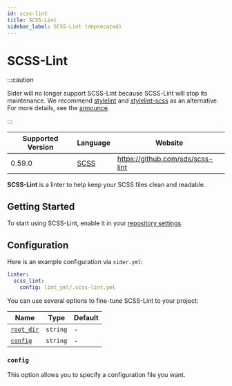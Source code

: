 ```yaml
---
id: scss-lint
title: SCSS-Lint
sidebar_label: SCSS-Lint (deprecated)
---
```


# SCSS-Lint

:::caution

Sider will no longer support SCSS-Lint because SCSS-Lint will stop its maintenance. We recommend [stylelint](https://stylelint.io) and [stylelint-scss](https://github.com/kristerkari/stylelint-scss) as an alternative.
For more details, see the [announce](https://github.com/sds/scss-lint#notice-consider-other-tools-before-adopting-scss-lint).

:::

| Supported Version | Language                      | Website                          |
| ----------------- | ----------------------------- | -------------------------------- |
| 0.59.0            | [SCSS](https://sass-lang.com) | https://github.com/sds/scss-lint |

**SCSS-Lint** is a linter to help keep your SCSS files clean and readable.

## Getting Started

To start using SCSS-Lint, enable it in your [repository settings](../../getting-started/repository-settings.md).

## Configuration

Here is an example configuration via `sider.yml`:

```yaml
linter:
  scss_lint:
    config: lint_yml/.scss-lint.yml
```

You can use several options to fine-tune SCSS-Lint to your project:

| Name                                                                                  | Type     | Default |
| ------------------------------------------------------------------------------------- | -------- | ------- |
| [`root_dir`](../../getting-started/custom-configuration.md#linteranalyzer_idroot_dir) | `string` | -       |
| [`config`](#config)                                                                   | `string` | -       |

### `config`

This option allows you to specify a configuration file you want.

